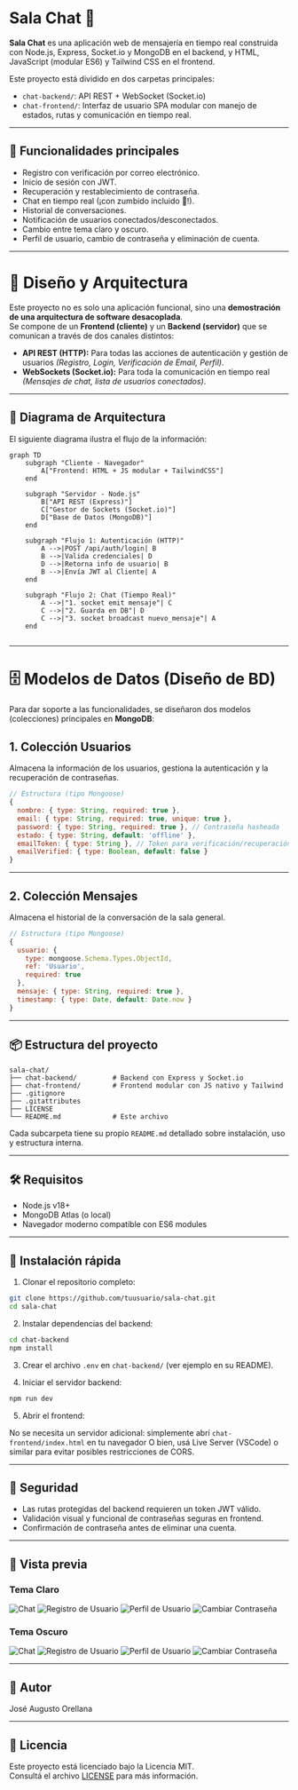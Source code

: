# Sala Chat 💬

**Sala Chat** es una aplicación web de mensajería en tiempo real construida con Node.js, Express, Socket.io y MongoDB en el backend, y HTML, JavaScript (modular ES6) y Tailwind CSS en el frontend.

Este proyecto está dividido en dos carpetas principales:

- `chat-backend/`: API REST + WebSocket (Socket.io)
- `chat-frontend/`: Interfaz de usuario SPA modular con manejo de estados, rutas y comunicación en tiempo real.

---

## 🚀 Funcionalidades principales

- Registro con verificación por correo electrónico.
- Inicio de sesión con JWT.
- Recuperación y restablecimiento de contraseña.
- Chat en tiempo real (¡con zumbido incluido 🔔!).
- Historial de conversaciones.
- Notificación de usuarios conectados/desconectados.
- Cambio entre tema claro y oscuro.
- Perfil de usuario, cambio de contraseña y eliminación de cuenta.

---

# 📐 Diseño y Arquitectura

Este proyecto no es solo una aplicación funcional, sino una **demostración de una arquitectura de software desacoplada**.  
Se compone de un **Frontend (cliente)** y un **Backend (servidor)** que se comunican a través de dos canales distintos:

- **API REST (HTTP):** Para todas las acciones de autenticación y gestión de usuarios *(Registro, Login, Verificación de Email, Perfil)*.  
- **WebSockets (Socket.io):** Para toda la comunicación en tiempo real *(Mensajes de chat, lista de usuarios conectados)*.

---

## 🧩 Diagrama de Arquitectura

El siguiente diagrama ilustra el flujo de la información:

```mermaid
graph TD
    subgraph "Cliente - Navegador"
        A["Frontend: HTML + JS modular + TailwindCSS"]
    end

    subgraph "Servidor - Node.js"
        B["API REST (Express)"]
        C["Gestor de Sockets (Socket.io)"]
        D["Base de Datos (MongoDB)"]
    end

    subgraph "Flujo 1: Autenticación (HTTP)"
        A -->|POST /api/auth/login| B
        B -->|Valida credenciales| D
        D -->|Retorna info de usuario| B
        B -->|Envía JWT al Cliente| A
    end

    subgraph "Flujo 2: Chat (Tiempo Real)"
        A -->|"1. socket emit mensaje"| C
        C -->|"2. Guarda en DB"| D
        C -->|"3. socket broadcast nuevo_mensaje"| A
    end


```

---

# 🗄️ Modelos de Datos (Diseño de BD)

Para dar soporte a las funcionalidades, se diseñaron dos modelos (colecciones) principales en **MongoDB**:

## 1. Colección **Usuarios**

Almacena la información de los usuarios, gestiona la autenticación y la recuperación de contraseñas.

```javascript
// Estructura (tipo Mongoose)
{
  nombre: { type: String, required: true },
  email: { type: String, required: true, unique: true },
  password: { type: String, required: true }, // Contraseña hasheada
  estado: { type: String, default: 'offline' },
  emailToken: { type: String }, // Token para verificación/recuperación
  emailVerified: { type: Boolean, default: false }
}
```

---

## 2. Colección **Mensajes**

Almacena el historial de la conversación de la sala general.

```javascript
// Estructura (tipo Mongoose)
{
  usuario: { 
    type: mongoose.Schema.Types.ObjectId, 
    ref: 'Usuario', 
    required: true 
  },
  mensaje: { type: String, required: true },
  timestamp: { type: Date, default: Date.now }
}
```

---

## 📦 Estructura del proyecto

```
sala-chat/
├── chat-backend/         # Backend con Express y Socket.io
├── chat-frontend/        # Frontend modular con JS nativo y Tailwind
├── .gitignore
├── .gitattributes
├── LICENSE
└── README.md             # Este archivo
```

Cada subcarpeta tiene su propio `README.md` detallado sobre instalación, uso y estructura interna.

---

## 🛠️ Requisitos

- Node.js v18+
- MongoDB Atlas (o local)
- Navegador moderno compatible con ES6 modules

---

## 🧪 Instalación rápida

1. Clonar el repositorio completo:

```bash
git clone https://github.com/tuusuario/sala-chat.git
cd sala-chat
```

2. Instalar dependencias del backend:

```bash
cd chat-backend
npm install
```

3. Crear el archivo `.env` en `chat-backend/` (ver ejemplo en su README).

4. Iniciar el servidor backend:

```bash
npm run dev
```

5. Abrir el frontend:

No se necesita un servidor adicional: simplemente abrí `chat-frontend/index.html` en tu navegador
O bien, usá Live Server (VSCode) o similar para evitar posibles restricciones de CORS.

---

## 🔐 Seguridad

- Las rutas protegidas del backend requieren un token JWT válido.
- Validación visual y funcional de contraseñas seguras en frontend.
- Confirmación de contraseña antes de eliminar una cuenta.

---

## 📸 Vista previa

### Tema Claro

![Chat](./docs/screenshots/chat-claro.png)
![Registro de Usuario](./docs/screenshots/register-claro.png)
![Perfil de Usuario](./docs/screenshots/perfil-claro.png)
![Cambiar Contraseña](./docs/screenshots/cambio-claro.png)

### Tema Oscuro

![Chat](./docs/screenshots/chat-oscuro.png)
![Registro de Usuario](./docs/screenshots/register-oscuro.png)
![Perfil de Usuario](./docs/screenshots/perfil-oscuro.png)
![Cambiar Contraseña](./docs/screenshots/cambio-oscuro.png)

---

## 👤 Autor

José Augusto Orellana

---

## 📄 Licencia

Este proyecto está licenciado bajo la Licencia MIT.  
Consultá el archivo [LICENSE](./LICENSE) para más información.
